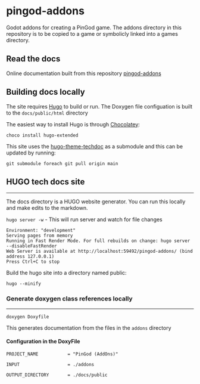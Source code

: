 # pingod-addons

Godot addons for creating a PinGod game. The addons directory in this repository is to be copied to a game or symbolicly linked into a games directory.

## Read the docs

Online documentation built from this repository [pingod-addons](https://horseyhorsey.github.io/pingod-addons)

## Building docs locally

The site requires [Hugo](https://gohugo.io/) to build or run. The Doxygen file configuation is built to the `docs/public/html` directory

The easiest way to install Hugo is through [Chocolatey](https://chocolatey.org/):

`choco install hugo-extended`

This site uses the [hugo-theme-techdoc](https://github.com/thingsym/hugo-theme-techdoc) as a submodule and this can be updated by running:

`git submodule foreach git pull origin main`

## HUGO tech docs site
---

The docs directory is a HUGO website generator. You can run this locally and make edits to the markdown.

`hugo server -w` - This will run server and watch for file changes

```
Environment: "development"
Serving pages from memory
Running in Fast Render Mode. For full rebuilds on change: hugo server --disableFastRender
Web Server is available at http://localhost:59492/pingod-addons/ (bind address 127.0.0.1)
Press Ctrl+C to stop
```

Build the hugo site into a directory named public:

`hugo --minify`

### Generate doxygen class references locally
---

`doxygen Doxyfile`

This generates documentation from the files in the `addons` directory

#### Configuration in the DoxyFile

`PROJECT_NAME           = "PinGod (AddOns)"`

`INPUT                  = ./addons`

`OUTPUT_DIRECTORY       = ./docs/public`